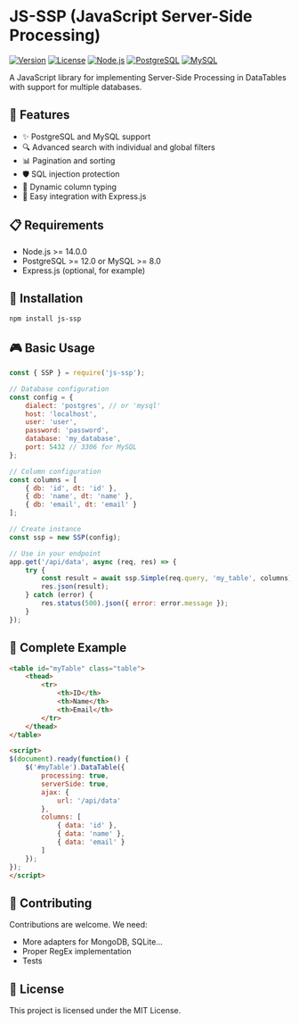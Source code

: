 # JS-SSP (JavaScript Server-Side Processing)

[![Version](https://img.shields.io/badge/version-1.0.0-blue.svg)](https://semver.org)
[![License](https://img.shields.io/badge/license-MIT-green.svg)](LICENSE)
[![Node.js](https://img.shields.io/badge/node-%3E%3D14.0.0-brightgreen.svg)](https://nodejs.org)
[![PostgreSQL](https://img.shields.io/badge/PostgreSQL-%3E%3D12.0-blue.svg)](https://www.postgresql.org)
[![MySQL](https://img.shields.io/badge/MySQL-%3E%3D8.0-orange.svg)](https://www.mysql.com)

A JavaScript library for implementing Server-Side Processing in DataTables with support for multiple databases.

## 🚀 Features

- ✨ PostgreSQL and MySQL support
- 🔍 Advanced search with individual and global filters
- 📊 Pagination and sorting
- 🛡️ SQL injection protection
- 🔄 Dynamic column typing
- 🎯 Easy integration with Express.js

## 📋 Requirements

- Node.js >= 14.0.0
- PostgreSQL >= 12.0 or MySQL >= 8.0
- Express.js (optional, for example)

## 🔧 Installation

```bash
npm install js-ssp
```

## 🎮 Basic Usage

```javascript
const { SSP } = require('js-ssp');

// Database configuration
const config = {
    dialect: 'postgres', // or 'mysql'
    host: 'localhost',
    user: 'user',
    password: 'password',
    database: 'my_database',
    port: 5432 // 3306 for MySQL
};

// Column configuration
const columns = [
    { db: 'id', dt: 'id' },
    { db: 'name', dt: 'name' },
    { db: 'email', dt: 'email' }
];

// Create instance
const ssp = new SSP(config);

// Use in your endpoint
app.get('/api/data', async (req, res) => {
    try {
        const result = await ssp.Simple(req.query, 'my_table', columns);
        res.json(result);
    } catch (error) {
        res.status(500).json({ error: error.message });
    }
});
```

## 📝 Complete Example

```html
<table id="myTable" class="table">
    <thead>
        <tr>
            <th>ID</th>
            <th>Name</th>
            <th>Email</th>
        </tr>
    </thead>
</table>

<script>
$(document).ready(function() {
    $('#myTable').DataTable({
        processing: true,
        serverSide: true,
        ajax: {
            url: '/api/data'
        },
        columns: [
            { data: 'id' },
            { data: 'name' },
            { data: 'email' }
        ]
    });
});
</script>
```

## 🤝 Contributing

Contributions are welcome.
We need:
- More adapters for MongoDB, SQLite...
- Proper RegEx implementation
- Tests

## 📄 License

This project is licensed under the MIT License.
